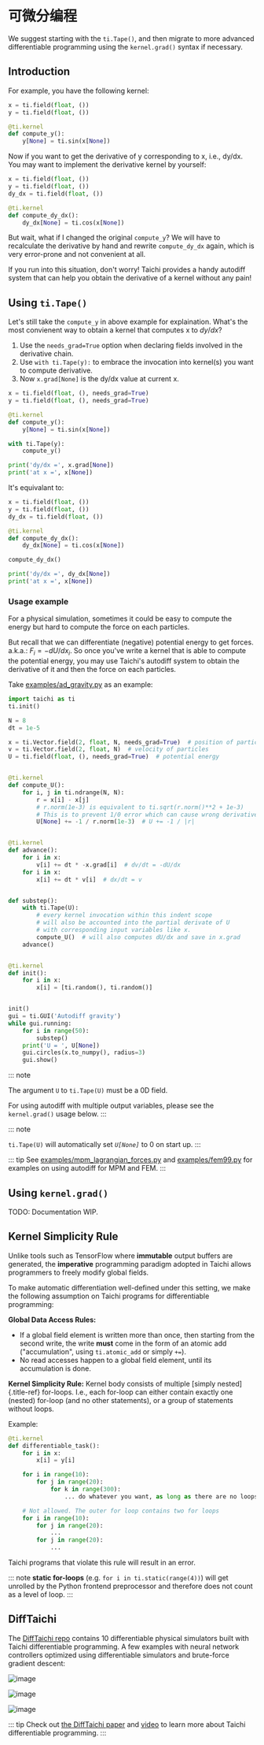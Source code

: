 # 可微分编程

We suggest starting with the `ti.Tape()`, and then migrate to more
advanced differentiable programming using the `kernel.grad()` syntax if
necessary.

## Introduction

For example, you have the following kernel:

```python
x = ti.field(float, ())
y = ti.field(float, ())

@ti.kernel
def compute_y():
    y[None] = ti.sin(x[None])
```

Now if you want to get the derivative of y corresponding to x, i.e.,
dy/dx. You may want to implement the derivative kernel by yourself:

```python
x = ti.field(float, ())
y = ti.field(float, ())
dy_dx = ti.field(float, ())

@ti.kernel
def compute_dy_dx():
    dy_dx[None] = ti.cos(x[None])
```

But wait, what if I changed the original `compute_y`? We will have to
recalculate the derivative by hand and rewrite `compute_dy_dx` again,
which is very error-prone and not convenient at all.

If you run into this situation, don\'t worry! Taichi provides a handy autodiff system that can help you obtain the derivative of a kernel without any pain!

## Using `ti.Tape()`

Let\'s still take the `compute_y` in above example for explaination.
What\'s the most convienent way to obtain a kernel that computes x to
$dy/dx$?

1.  Use the `needs_grad=True` option when declaring fields involved in
    the derivative chain.
2.  Use `with ti.Tape(y):` to embrace the invocation into kernel(s) you
    want to compute derivative.
3.  Now `x.grad[None]` is the dy/dx value at current x.

```python
x = ti.field(float, (), needs_grad=True)
y = ti.field(float, (), needs_grad=True)

@ti.kernel
def compute_y():
    y[None] = ti.sin(x[None])

with ti.Tape(y):
    compute_y()

print('dy/dx =', x.grad[None])
print('at x =', x[None])
```

It\'s equivalant to:

```python
x = ti.field(float, ())
y = ti.field(float, ())
dy_dx = ti.field(float, ())

@ti.kernel
def compute_dy_dx():
    dy_dx[None] = ti.cos(x[None])

compute_dy_dx()

print('dy/dx =', dy_dx[None])
print('at x =', x[None])
```

### Usage example

For a physical simulation, sometimes it could be easy to compute the
energy but hard to compute the force on each particles.

But recall that we can differentiate (negative) potential energy to get
forces. a.k.a.: $F_i = -dU / dx_i$. So once you\'ve write a kernel that
is able to compute the potential energy, you may use Taichi\'s autodiff
system to obtain the derivative of it and then the force on each
particles.

Take
[examples/ad_gravity.py](https://github.com/taichi-dev/taichi/blob/master/examples/ad_gravity.py)
as an example:

```python
import taichi as ti
ti.init()

N = 8
dt = 1e-5

x = ti.Vector.field(2, float, N, needs_grad=True)  # position of particles
v = ti.Vector.field(2, float, N)  # velocity of particles
U = ti.field(float, (), needs_grad=True)  # potential energy


@ti.kernel
def compute_U():
    for i, j in ti.ndrange(N, N):
        r = x[i] - x[j]
        # r.norm(1e-3) is equivalent to ti.sqrt(r.norm()**2 + 1e-3)
        # This is to prevent 1/0 error which can cause wrong derivative
        U[None] += -1 / r.norm(1e-3)  # U += -1 / |r|


@ti.kernel
def advance():
    for i in x:
        v[i] += dt * -x.grad[i]  # dv/dt = -dU/dx
    for i in x:
        x[i] += dt * v[i]  # dx/dt = v


def substep():
    with ti.Tape(U):
        # every kernel invocation within this indent scope
        # will also be accounted into the partial derivate of U
        # with corresponding input variables like x.
        compute_U()  # will also computes dU/dx and save in x.grad
    advance()


@ti.kernel
def init():
    for i in x:
        x[i] = [ti.random(), ti.random()]


init()
gui = ti.GUI('Autodiff gravity')
while gui.running:
    for i in range(50):
        substep()
    print('U = ', U[None])
    gui.circles(x.to_numpy(), radius=3)
    gui.show()
```

::: note

The argument `U` to `ti.Tape(U)` must be a 0D field.

For using autodiff with multiple output variables, please see the
`kernel.grad()` usage below.
:::

::: note

`ti.Tape(U)` will automatically set _`U[None]`_ to 0 on
start up.
:::

::: tip
See
[examples/mpm_lagrangian_forces.py](https://github.com/taichi-dev/taichi/blob/master/examples/mpm_lagrangian_forces.py)
and
[examples/fem99.py](https://github.com/taichi-dev/taichi/blob/master/examples/fem99.py)
for examples on using autodiff for MPM and FEM.
:::

## Using `kernel.grad()`

TODO: Documentation WIP.

## Kernel Simplicity Rule

Unlike tools such as TensorFlow where **immutable** output buffers are
generated, the **imperative** programming paradigm adopted in Taichi
allows programmers to freely modify global fields.

To make automatic differentiation well-defined under this setting, we
make the following assumption on Taichi programs for differentiable
programming:

**Global Data Access Rules:**

- If a global field element is written more than once, then starting
  from the second write, the write **must** come in the form of an
  atomic add ("accumulation\", using `ti.atomic_add` or simply
  `+=`).
- No read accesses happen to a global field element, until its
  accumulation is done.

**Kernel Simplicity Rule:** Kernel body consists of multiple [simply
nested]{.title-ref} for-loops. I.e., each for-loop can either contain
exactly one (nested) for-loop (and no other statements), or a group of
statements without loops.

Example:

```python
@ti.kernel
def differentiable_task():
    for i in x:
        x[i] = y[i]

    for i in range(10):
        for j in range(20):
            for k in range(300):
                ... do whatever you want, as long as there are no loops

    # Not allowed. The outer for loop contains two for loops
    for i in range(10):
        for j in range(20):
            ...
        for j in range(20):
            ...
```

Taichi programs that violate this rule will result in an error.

::: note
**static for-loops** (e.g. `for i in ti.static(range(4))`) will get
unrolled by the Python frontend preprocessor and therefore does not
count as a level of loop.
:::

## DiffTaichi

The [DiffTaichi repo](https://github.com/yuanming-hu/difftaichi)
contains 10 differentiable physical simulators built with Taichi
differentiable programming. A few examples with neural network
controllers optimized using differentiable simulators and brute-force
gradient descent:

![image](https://github.com/yuanming-hu/public_files/raw/master/learning/difftaichi/ms3_final-cropped.gif)

![image](https://github.com/yuanming-hu/public_files/raw/master/learning/difftaichi/rb_final2.gif)

![image](https://github.com/yuanming-hu/public_files/raw/master/learning/difftaichi/diffmpm3d.gif)

::: tip
Check out [the DiffTaichi paper](https://arxiv.org/pdf/1910.00935.pdf)
and [video](https://www.youtube.com/watch?v=Z1xvAZve9aE) to learn more
about Taichi differentiable programming.
:::
